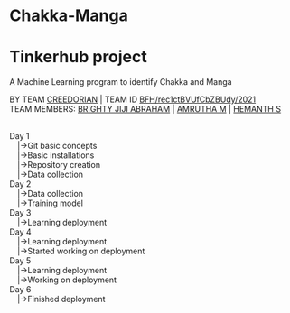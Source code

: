 # Chakka-Manga

<h1><b>Tinkerhub project</b></h1>
A Machine Learning program to identify Chakka and Manga<br>
<p>BY TEAM <a href="#" target="_blank">CREEDORIAN</a> | TEAM ID <a href="#" target="_blank">BFH/rec1ctBVUfCbZBUdy/2021</a><br>
TEAM MEMBERS: <a href="https://github.com/BrightyJijiAbraham" target="_blank">BRIGHTY JIJI ABRAHAM</a> | <a href="https://github.com/amruthaaji05" target="_blank">AMRUTHA M</a> | <a href="https://github.com/hemanths007" target="_blank">HEMANTH S</a></p><br>
Day 1<br>
&emsp;|->Git basic concepts <br>
&emsp;|->Basic installations<br>
&emsp;|->Repository creation<br>
&emsp;|->Data collection<br>
Day 2<br>
&emsp;|->Data collection<br>
&emsp;|->Training model<br>
Day 3<br>
&emsp;|->Learning deployment<br>
Day 4<br>
&emsp;|->Learning deployment<br>
&emsp;|->Started working on deployment<br>
Day 5<br>
&emsp;|->Learning deployment<br>
&emsp;|->Working on deployment<br>
Day 6<br>
&emsp;|->Finished deployment<br>
